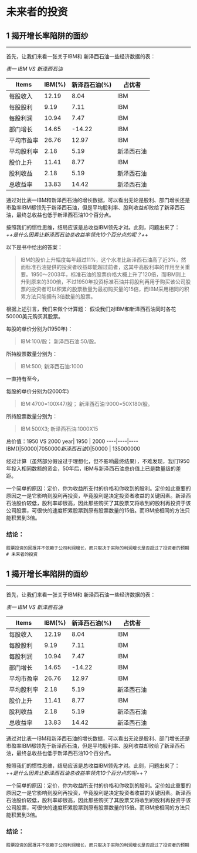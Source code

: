 # 未来者的投资
## 1 揭开增长率陷阱的面纱



---
首先，让我们来看一张关于IBM和 新泽西石油一些经济数据的表：


*表一    IBM VS 新泽西石油*

Items  |  IBM(%)  |  新泽西石油(%) | 占优者
----|----|----|----
每股收入 | 12.19  | 8.04 |IBM
每股股利 | 9.19  | 7.11|IBM
每股利润 | 10.94  | 7.47|IBM
部门增长 | 14.65 | -14.22|IBM
平均市盈率  | 26.76  | 12.97|IBM
平均股利率| 2.18  | 5.19|新泽西石油
股价上升| 11.41 | 8.77|IBM
股利收益|2.18 | 5.19|新泽西石油
总收益率|13.83 | 14.42|新泽西石油

通过对比表一IBM和新泽西石油的增长数据，可以看出无论是股利、部门增长还是市盈率IBM都领先于新泽西石油，但是平均股利率、股利收益却败给了新泽西石油，最终总收益也低于新泽西石油10个百分点。



按照我们的惯性思维，结局应该是总收益IBM领先才对。此刻，问题出来了：*++是什么因素让新泽西石油总收益率领先10个百分点的呢？++*

以下是书中给出的答案：
>IBM的股价上升幅度每年超过11%，这个水准比新泽西石油高了近3%，然而标准石油提供的投资者收益却能超过前者，这其中高股利率的作用至关重要。1950～2003年，标准石油的股票价格大概上升了120倍，而IBM则上升到原来的300倍，不过1950年投资标准石油并将股利再用于购买该公司股票的投资者可以积累的股票数量为最初购买量的15倍，而IBM采用相同的积累方法只能拥有3倍数量的股票。

根据上述引言，我们来做个计算题：
假设我们对IBM和新泽西石油同时各花50000美元购买其股票。

每股的单价分别为(1950年)：
>IBM:100/股；
新泽西石油:50/股。

所持股票数量分别为：
>IBM:500;
新泽西石油:1000

一直持有至今，

每股的单价分别为(2000年)
>IBM:4700=100X47/股；
新泽西石油:9000=50X180/股。

所持股票数量分别为：
>IBM:500X3;
新泽西石油:1000X15


总价值：1950 VS 2000
year|  1950  |  2000
----|----|----
IBM($)| 50000 | 7050000
新泽西石油($)|50000 | 135000000

经过计算（虽然部分假设过于理想化，但不影响最终结果），不难发现，我们1950年投入相同数额的资金，50年后，IBM与新泽西石油总价值上已是数量级的差距。

一个简单的原因：定价，你为收益所支付的价格和你收到的股利。定价如此重要的原因之一是它影响到股利再投资，毕竟股利是决定投资者收益的关键因素。新泽西石油股价较低，股利率却很高，因此那些购买了其股票又将收到的股利再投资于该公司股票，可很快的速度积累股票到原有股票数量的15倍。而IBM按相同的方法只能积累到3倍。

### 结论： 
    股票投资的回报并不依赖于公司利润增长，而只取决于实际的利润增长是否超过了投资者的预期# 未来者的投资
## 1 揭开增长率陷阱的面纱



---
首先，让我们来看一张关于IBM和 新泽西石油一些经济数据的表：


*表一    IBM VS 新泽西石油*

Items  |  IBM(%)  |  新泽西石油(%) | 占优者
----|----|----|----
每股收入 | 12.19  | 8.04 |IBM
每股股利 | 9.19  | 7.11|IBM
每股利润 | 10.94  | 7.47|IBM
部门增长 | 14.65 | -14.22|IBM
平均市盈率  | 26.76  | 12.97|IBM
平均股利率| 2.18  | 5.19|新泽西石油
股价上升| 11.41 | 8.77|IBM
股利收益|2.18 | 5.19|新泽西石油
总收益率|13.83 | 14.42|新泽西石油

通过对比表一IBM和新泽西石油的增长数据，可以看出无论是股利、部门增长还是市盈率IBM都领先于新泽西石油，但是平均股利率、股利收益却败给了新泽西石油，最终总收益也低于新泽西石油10个百分点。

按照我们的惯性思维，结局应该是总收益IBM领先才对。此刻，问题出来了：++*是什么因素让新泽西石油总收益率领先10个百分点的呢*++？

一个简单的原因：定价，你为收益所支付的价格和你收到的股利。定价如此重要的原因之一是它影响到股利再投资，毕竟股利是决定投资者收益的关键因素。新泽西石油股价较低，股利率却很高，因此那些购买了其股票又将收到的股利再投资于该公司股票，可很快的速度积累股票到原有股票数量的15倍。而IBM按相同的方法只能积累到3倍。

### 结论： 
    股票投资的回报并不依赖于公司利润增长，而只取决于实际的利润增长是否超过了投资者的预期
